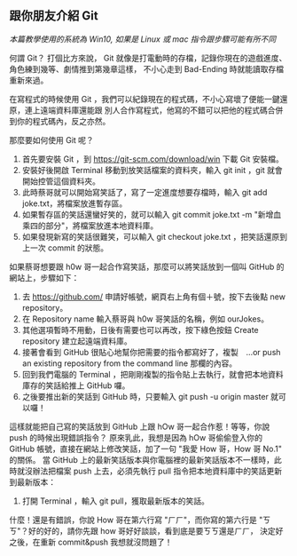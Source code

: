 ## 跟你朋友介紹 Git

_本篇教學使用的系統為 Win10, 如果是 Linux 或 mac 指令跟步驟可能有所不同_

何謂 Git？
打個比方來說， Git 就像是打電動時的存檔，記錄你現在的遊戲進度、角色練到幾等、劇情推到第幾章這樣，
不小心走到 Bad-Ending 時就能讀取存檔重新來過。

在寫程式的時候使用 Git ，我們可以紀錄現在的程式碼，不小心寫壞了便能一鍵還原，連上遠端資料庫還能跟
別人合作寫程式，他寫的不錯可以把他的程式碼合併到你的程式碼內，反之亦然。

那麼要如何使用 Git 呢？

1. 首先要安裝 Git ，到 https://git-scm.com/download/win 下載 Git 安裝檔。
2. 安裝好後開啟 Terminal 移動到放笑話檔案的資料夾，輸入 git init ，git 就會開始控管這個資料夾。
3. 此時蔡哥就可以開始寫笑話了，寫了一定進度想要存檔時，輸入 git add joke.txt，將檔案放進暫存區。
4. 如果暫存區的笑話還蠻好笑的，就可以輸入 git commit joke.txt -m "新增血乘四的部分"，將檔案放進本地資料庫。
5. 如果發現新寫的笑話很難笑，可以輸入 git checkout joke.txt ，把笑話還原到上一次 commit 的狀態。

如果蔡哥想要跟 h0w 哥一起合作寫笑話，那麼可以將笑話放到一個叫 GitHub 的網站上，步驟如下：

1. 去 https://github.com/ 申請好帳號，網頁右上角有個＋號，按下去後點 new repository。
2. 在 Repository name 輸入蔡哥與 h0w 哥笑話的名稱，例如 ourJokes。
3. 其他選項暫時不用動，日後有需要也可以再改，按下綠色按鈕 Create repository 建立起遠端資料庫。
4. 接著會看到 GitHub 很貼心地幫你把需要的指令都寫好了，複製　…or push an existing repository from the command line 那欄的內容。
5. 回到我們電腦的 Terminal ，把剛剛複製的指令貼上去執行，就會把本地資料庫存的笑話給推上 GitHub 囉。
6. 之後要推出新的笑話到 GitHub 時，只要輸入 git push -u origin master 就可以囉！

這樣就能把自己寫的笑話放到 GitHub 上跟 hOw 哥一起合作惹！等等，你說 push 的時候出現錯誤指令？
原來乳此，我想是因為 hOw 哥偷偷登入你的 GitHub 帳號，直接在網站上修改笑話，加了一句 "我愛 How 哥，How 哥 No.1" 的關係。
當 GitHub 上的最新笑話版本與你電腦裡的最新笑話版本不一樣時，此時就沒辦法把檔案 push 上去，必須先執行 pull 指令把本地資料庫中的笑話更新到最新版本：

1. 打開 Terminal ，輸入 git pull，獲取最新版本的笑話。

什麼！還是有錯誤，你說 How 哥在第六行寫 "ㄏㄏ"，而你寫的第六行是 "ㄎㄎ"？好的好的，請你先跟 how 哥好好談談，看到底是要ㄎㄎ還是ㄏㄏ，
決定好之後，在重新 commit&push 我想就沒問題了！
